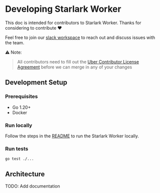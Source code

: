 # Developing Starlark Worker

This doc is intended for contributors to Starlark Worker. Thanks for considering to contribute ❤️

Feel free to join our [slack workspace](http://t.uber.com/cadence-slack) to reach out and discuss issues with the team.

:warning: Note:
>All contributors need to fill out the [Uber Contributor License Agreement](http://t.uber.com/cla) before we can merge in any of your changes

## Development Setup

### Prerequisites

- Go 1.20+
- Docker


### Run locally

Follow the steps in the [README](README.md) to run the Starlark Worker locally.

### Run tests

```sh
go test ./...
```

## Architecture

TODO: Add documentation
